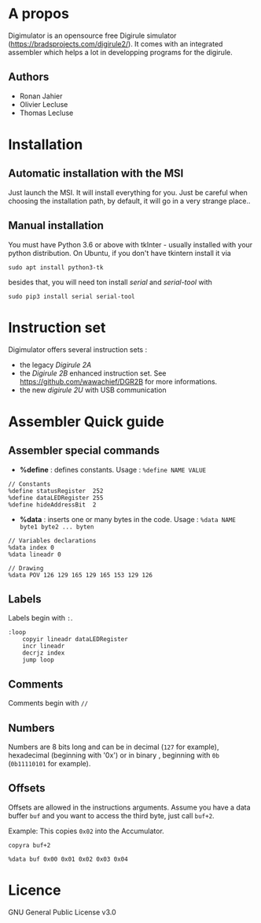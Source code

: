 
# A propos

Digimulator is an opensource free Digirule simulator (https://bradsprojects.com/digirule2/). It comes with an integrated assembler which helps a lot in developping programs for the digirule.

## Authors
- Ronan Jahier
- Olivier Lecluse 
- Thomas Lecluse

# Installation

## Automatic installation with the MSI

Just launch the MSI. It will install everything for you. Just be careful when choosing the installation path, by default, it will go in a very strange place..

## Manual installation
You must have Python 3.6 or above with tkInter - usually installed with your python distribution.
On Ubuntu, if you don't have tkintern install it via
```
sudo apt install python3-tk
```

besides that, you will need ton install *serial* and *serial-tool* with
```
sudo pip3 install serial serial-tool
```

# Instruction set

Digimulator offers several instruction sets :
- the legacy *Digirule 2A* 
- the *Digirule 2B* enhanced instruction set. See https://github.com/wawachief/DGR2B for more informations.
- the new *digirule 2U* with USB communication

# Assembler Quick guide

## Assembler special commands

- **%define** : defines constants. Usage : `%define NAME VALUE`
```
// Constants
%define statusRegister  252
%define dataLEDRegister 255
%define hideAddressBit  2
```
- **%data** : inserts one or many bytes in the code. Usage : `%data NAME byte1 byte2 ... byten`
```
// Variables declarations
%data index 0
%data lineadr 0

// Drawing
%data POV 126 129 165 129 165 153 129 126
```

## Labels
Labels begin with `:`.
```
:loop
	copyir lineadr dataLEDRegister
	incr lineadr
	decrjz index
	jump loop
```
## Comments

Comments begin with `//`

## Numbers 

Numbers are 8 bits long and can be in decimal (`127` for example), hexadecimal (beginning with '0x') or in binary , beginning with `0b` (`0b11110101` for example).

## Offsets

Offsets are allowed in the instructions arguments. Assume you have a data buffer   `buf` and you want to access the third byte, just call `buf+2`.

Example: This copies `0x02` into the Accumulator.
```
copyra buf+2

%data buf 0x00 0x01 0x02 0x03 0x04
```

# Licence
GNU General Public License v3.0

[//]: # (Make a PDF file with pandoc :)
[//]: # (pandoc minidoc.md --from=gfm --pdf-engine=pdflatex --output minidoc.pdf --metadata pagetitle="Digimulator")